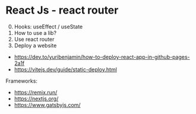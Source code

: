 # React Js - react router

0. Hooks: useEffect / useState
1. How to use a lib?
2. Use react router
3. Deploy a website 
  - https://dev.to/yuribenjamin/how-to-deploy-react-app-in-github-pages-2a1f
  - https://vitejs.dev/guide/static-deploy.html

Frameworks: 
- https://remix.run/
- https://nextjs.org/
- https://www.gatsbyjs.com/